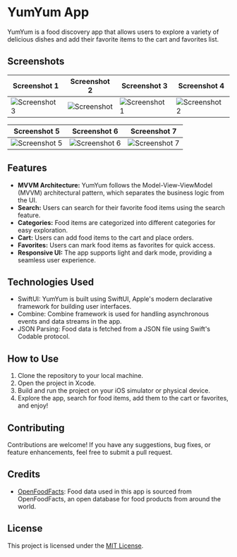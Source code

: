 # YumYum App


YumYum is a food discovery app that allows users to explore a variety of delicious dishes and add their favorite items to the cart and favorites list.

## Screenshots


| Screenshot 1                                    | Screenshot 2                                    | Screenshot 3                                    | Screenshot 4                                    |
|-------------------------------------------------|-------------------------------------------------|-------------------------------------------------|-------------------------------------------------|
| ![Screenshot 3](https://github.com/fahad0samara/swift-YumYum/assets/90055525/a756b4ed-ef87-41f0-b31f-4aeed2c3ea65) | ![Screenshot ](https://github.com/fahad0samara/swift-YumYum/assets/90055525/cdcb4052-d095-401b-b186-62de32b5ef44) |  ![Screenshot 1](https://github.com/fahad0samara/swift-YumYum/assets/90055525/c7bf04a1-e18c-41f5-b1a6-41186cef7c93) | ![Screenshot 2](https://github.com/fahad0samara/swift-YumYum/assets/90055525/a4d1023d-1814-4e22-a7d4-ac8b09f68f6a) | ![Screenshot 3](https://github.com/fahad0samara/swift-YumYum/assets/90055525/a756b4ed-ef87-41f0-b31f-4aeed2c3ea65) | ![Screenshot 4](https://github.com/fahad0samara/swift-YumYum/assets/90055525/cdcb4052-d095-401b-b186-62de32b5ef44) 

| Screenshot 5                                    | Screenshot 6                                    | Screenshot 7                                    |
|-------------------------------------------------|-------------------------------------------------|-------------------------------------------------|
| ![Screenshot 5](https://github.com/fahad0samara/swift-YumYum/assets/90055525/5dbbd444-2768-4259-8400-9363c0b34e2e) | ![Screenshot 6](https://github.com/fahad0samara/swift-YumYum/assets/90055525/ed73368d-2e5e-4e66-99cd-47e965ae55c3) | ![Screenshot 7](https://github.com/fahad0samara/swift-YumYum/assets/90055525/40a779ba-44a1-449e-8a3c-efabd00a199c) |





## Features

- **MVVM Architecture:** YumYum follows the Model-View-ViewModel (MVVM) architectural pattern, which separates the business logic from the UI.
- **Search:** Users can search for their favorite food items using the search feature.
- **Categories:** Food items are categorized into different categories for easy exploration.
- **Cart:** Users can add food items to the cart and place orders.
- **Favorites:** Users can mark food items as favorites for quick access.
- **Responsive UI:** The app supports light and dark mode, providing a seamless user experience.

## Technologies Used

- SwiftUI: YumYum is built using SwiftUI, Apple's modern declarative framework for building user interfaces.
- Combine: Combine framework is used for handling asynchronous events and data streams in the app.
- JSON Parsing: Food data is fetched from a JSON file using Swift's Codable protocol.

## How to Use

1. Clone the repository to your local machine.
2. Open the project in Xcode.
3. Build and run the project on your iOS simulator or physical device.
4. Explore the app, search for food items, add them to the cart or favorites, and enjoy!

## Contributing

Contributions are welcome! If you have any suggestions, bug fixes, or feature enhancements, feel free to submit a pull request.

## Credits

- [OpenFoodFacts](https://world.openfoodfacts.org/): Food data used in this app is sourced from OpenFoodFacts, an open database for food products from around the world.

## License

This project is licensed under the [MIT License](LICENSE).
